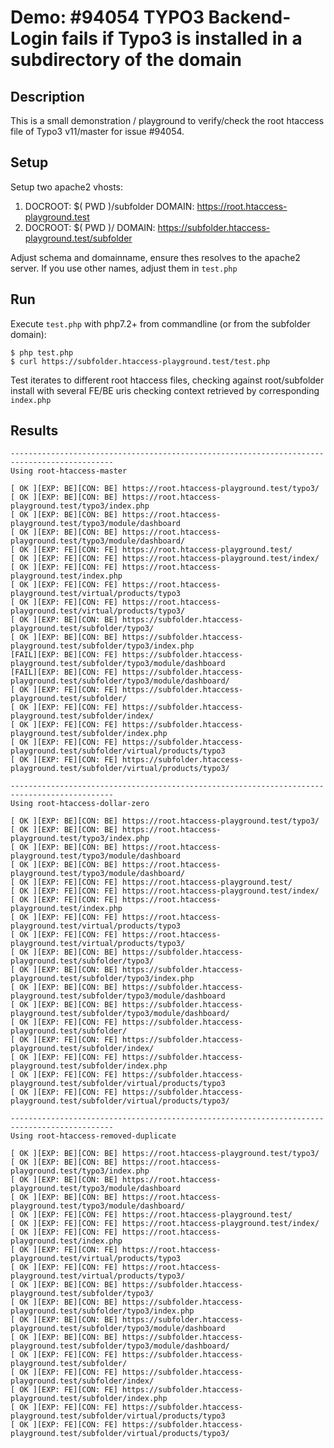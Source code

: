 #  Demo: #94054 TYPO3 Backend-Login fails if Typo3 is installed in a subdirectory of the domain

## Description

This is a small demonstration / playground to verify/check the root htaccess file of Typo3
v11/master for issue #94054.

## Setup

Setup two apache2 vhosts:

1. DOCROOT: $( PWD )/subfolder DOMAIN: https://root.htaccess-playground.test 
2. DOCROOT: $( PWD )/          DOMAIN: https://subfolder.htaccess-playground.test/subfolder

Adjust schema and domainname, ensure thes resolves to the apache2 server.
If you use other names, adjust them in `test.php`

## Run

Execute `test.php` with php7.2+ from commandline (or from the subfolder domain):

    $ php test.php
    $ curl https://subfolder.htaccess-playground.test/test.php

Test iterates to different root htaccess files, checking against root/subfolder install with
several FE/BE uris checking context retrieved by corresponding `index.php`    

## Results

```
---------------------------------------------------------------------------------------------
Using root-htaccess-master

[ OK ][EXP: BE][CON: BE] https://root.htaccess-playground.test/typo3/
[ OK ][EXP: BE][CON: BE] https://root.htaccess-playground.test/typo3/index.php
[ OK ][EXP: BE][CON: BE] https://root.htaccess-playground.test/typo3/module/dashboard
[ OK ][EXP: BE][CON: BE] https://root.htaccess-playground.test/typo3/module/dashboard/
[ OK ][EXP: FE][CON: FE] https://root.htaccess-playground.test/
[ OK ][EXP: FE][CON: FE] https://root.htaccess-playground.test/index/
[ OK ][EXP: FE][CON: FE] https://root.htaccess-playground.test/index.php
[ OK ][EXP: FE][CON: FE] https://root.htaccess-playground.test/virtual/products/typo3
[ OK ][EXP: FE][CON: FE] https://root.htaccess-playground.test/virtual/products/typo3/
[ OK ][EXP: BE][CON: BE] https://subfolder.htaccess-playground.test/subfolder/typo3/
[ OK ][EXP: BE][CON: BE] https://subfolder.htaccess-playground.test/subfolder/typo3/index.php
[FAIL][EXP: BE][CON: FE] https://subfolder.htaccess-playground.test/subfolder/typo3/module/dashboard
[FAIL][EXP: BE][CON: FE] https://subfolder.htaccess-playground.test/subfolder/typo3/module/dashboard/
[ OK ][EXP: FE][CON: FE] https://subfolder.htaccess-playground.test/subfolder/
[ OK ][EXP: FE][CON: FE] https://subfolder.htaccess-playground.test/subfolder/index/
[ OK ][EXP: FE][CON: FE] https://subfolder.htaccess-playground.test/subfolder/index.php
[ OK ][EXP: FE][CON: FE] https://subfolder.htaccess-playground.test/subfolder/virtual/products/typo3
[ OK ][EXP: FE][CON: FE] https://subfolder.htaccess-playground.test/subfolder/virtual/products/typo3/

---------------------------------------------------------------------------------------------
Using root-htaccess-dollar-zero

[ OK ][EXP: BE][CON: BE] https://root.htaccess-playground.test/typo3/
[ OK ][EXP: BE][CON: BE] https://root.htaccess-playground.test/typo3/index.php
[ OK ][EXP: BE][CON: BE] https://root.htaccess-playground.test/typo3/module/dashboard
[ OK ][EXP: BE][CON: BE] https://root.htaccess-playground.test/typo3/module/dashboard/
[ OK ][EXP: FE][CON: FE] https://root.htaccess-playground.test/
[ OK ][EXP: FE][CON: FE] https://root.htaccess-playground.test/index/
[ OK ][EXP: FE][CON: FE] https://root.htaccess-playground.test/index.php
[ OK ][EXP: FE][CON: FE] https://root.htaccess-playground.test/virtual/products/typo3
[ OK ][EXP: FE][CON: FE] https://root.htaccess-playground.test/virtual/products/typo3/
[ OK ][EXP: BE][CON: BE] https://subfolder.htaccess-playground.test/subfolder/typo3/
[ OK ][EXP: BE][CON: BE] https://subfolder.htaccess-playground.test/subfolder/typo3/index.php
[ OK ][EXP: BE][CON: BE] https://subfolder.htaccess-playground.test/subfolder/typo3/module/dashboard
[ OK ][EXP: BE][CON: BE] https://subfolder.htaccess-playground.test/subfolder/typo3/module/dashboard/
[ OK ][EXP: FE][CON: FE] https://subfolder.htaccess-playground.test/subfolder/
[ OK ][EXP: FE][CON: FE] https://subfolder.htaccess-playground.test/subfolder/index/
[ OK ][EXP: FE][CON: FE] https://subfolder.htaccess-playground.test/subfolder/index.php
[ OK ][EXP: FE][CON: FE] https://subfolder.htaccess-playground.test/subfolder/virtual/products/typo3
[ OK ][EXP: FE][CON: FE] https://subfolder.htaccess-playground.test/subfolder/virtual/products/typo3/

---------------------------------------------------------------------------------------------
Using root-htaccess-removed-duplicate

[ OK ][EXP: BE][CON: BE] https://root.htaccess-playground.test/typo3/
[ OK ][EXP: BE][CON: BE] https://root.htaccess-playground.test/typo3/index.php
[ OK ][EXP: BE][CON: BE] https://root.htaccess-playground.test/typo3/module/dashboard
[ OK ][EXP: BE][CON: BE] https://root.htaccess-playground.test/typo3/module/dashboard/
[ OK ][EXP: FE][CON: FE] https://root.htaccess-playground.test/
[ OK ][EXP: FE][CON: FE] https://root.htaccess-playground.test/index/
[ OK ][EXP: FE][CON: FE] https://root.htaccess-playground.test/index.php
[ OK ][EXP: FE][CON: FE] https://root.htaccess-playground.test/virtual/products/typo3
[ OK ][EXP: FE][CON: FE] https://root.htaccess-playground.test/virtual/products/typo3/
[ OK ][EXP: BE][CON: BE] https://subfolder.htaccess-playground.test/subfolder/typo3/
[ OK ][EXP: BE][CON: BE] https://subfolder.htaccess-playground.test/subfolder/typo3/index.php
[ OK ][EXP: BE][CON: BE] https://subfolder.htaccess-playground.test/subfolder/typo3/module/dashboard
[ OK ][EXP: BE][CON: BE] https://subfolder.htaccess-playground.test/subfolder/typo3/module/dashboard/
[ OK ][EXP: FE][CON: FE] https://subfolder.htaccess-playground.test/subfolder/
[ OK ][EXP: FE][CON: FE] https://subfolder.htaccess-playground.test/subfolder/index/
[ OK ][EXP: FE][CON: FE] https://subfolder.htaccess-playground.test/subfolder/index.php
[ OK ][EXP: FE][CON: FE] https://subfolder.htaccess-playground.test/subfolder/virtual/products/typo3
[ OK ][EXP: FE][CON: FE] https://subfolder.htaccess-playground.test/subfolder/virtual/products/typo3/
```